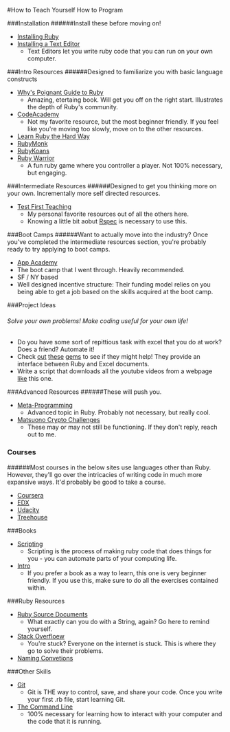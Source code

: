 #How to Teach Yourself How to Program

###Installation
######Install these before moving on!
* [Installing Ruby](http://ruby.learncodethehardway.org/book/ex0.html)
* [Installing a Text Editor](https://github.com/textmate/textmate)
  * Text Editors let you write ruby code that you can run on your own computer.  

###Intro Resources
######Designed to familiarize you with basic language constructs
* [Why's Poignant Guide to Ruby](http://mislav.uniqpath.com/poignant-guide/book/chapter-1.html)
  * Amazing, etertaing book.  Will get you off on the right start.  Illustrates the depth of Ruby's community.  
* [CodeAcademy](http://www.codecademy.com/tracks/ruby)
  * Not my favorite resource, but the most beginner friendly.  If you feel like you're moving too slowly, move on to the other resources.   
* [Learn Ruby the Hard Way](http://ruby.learncodethehardway.org/)  
* [RubyMonk](https://rubymonk.com/)  
* [RubyKoans](http://rubykoans.com/) 
* [Ruby Warrior](https://github.com/ryanb/ruby-warrior)
  * A fun ruby game where you controller a player.  Not 100% necessary, but engaging.   
  
###Intermediate Resources
######Designed to get you thinking more on your own.   Incrementally more self directed resources.  
* [Test First Teaching](http://testfirst.org/learn_ruby)
  *  My personal favorite resources out of all the others here.  
  *  Knowing a little bit aobut [Rspec](http://rspec.codeschool.com/levels/1) is necessary to use this. 

###Boot Camps
######Want to actually move into the industry?  Once you've completed the intermediate resources section, you're probably ready to try applying to boot camps.  
*  [App Academy](http://www.appacademy.io/)
  *  The boot camp that I went through.  Heavily recommended.  
  *  SF / NY based
  *  Well designed incentive structure: Their funding model relies on you being able to get a job based on the skills acquired at the boot camp.  

###Project Ideas
###### Solve your own problems!  Make coding useful for your own life!
*  Do you have some sort of repittious task with excel that you do at work? Does a friend? Automate it!  
  * Check [out](http://blog.bignerdranch.com/1626-use-ruby-to-generate-formatted-excel-documents/) [these](http://roo.rubyforge.org/) [gems](https://github.com/cxn03651/writeexcel) to see if they might help!  They provide an interface between Ruby and Excel documents.  
* Write a script that downloads all the youtube videos from a webpage [like](http://ask.metafilter.com/254416/I-need-80s-instrumental-sex-music) this one.    

###Advanced Resources 
######These will push you. 
* [Meta-Programming](http://ruby-metaprogramming.rubylearning.com/)
  * Advanced topic in Ruby.  Probably not necessary, but really cool.   
* [Matsuono Crypto Challenges](http://www.matasano.com/articles/crypto-challenges/)
  * These may or may not still be functioning.  If they don't reply, reach out to me.      

### Courses
######Most courses in the below sites use languages other than Ruby.  However, they'll go over the intricacies of writing code in much more expansive ways.  It'd probably be good to take a course.  
* [Coursera](https://www.coursera.org/)
* [EDX](https://www.edx.org/course/harvardx/harvardx-cs50x-introduction-computer-1022)
* [Udacity](https://www.udacity.com/course/cs101)
* [Treehouse](https://teamtreehouse.com/)

###Books
* [Scripting](http://pragprog.com/book/bmsft/everyday-scripting-with-ruby)
  * Scripting is the process of making ruby code that does things for you - you can automate parts of your computing life.    
* [Intro](http://pragprog.com/book/ltp2/learn-to-program)
  * If you prefer a book as a way to learn, this one is very beginner friendly.  If you use this, make sure to do all the exercises contained within.  
  
###Ruby Resources  
* [Ruby Source Documents](http://www.ruby-doc.org/core-2.1.0/String.html)
  * What exactly can you do with a String, again?  Go here to remind yourself.  
* [Stack Overfloew](www.stackoverflow.com)
  * You're stuck?  Everyone on the internet is stuck.  This is where they go to solve their problems.  
* [Naming Convetions](https://www.thc.org/root/phun/unmaintain.html)  

###Other Skills
* [Git](http://gitimmersion.com/)
  * Git is THE way to control, save, and share your code.  Once you write your first .rb file, start learning Git.    
* [The Command Line](http://cli.learncodethehardway.org/book/)
  * 100% necessary for learning how to interact with your computer and the code that it is running.  